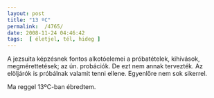 ```yaml
---
layout: post
title: "13 ºC"
permalink:  /4765/ 
date: 2008-11-24 04:46:42
tags:  [ életjel, tél, hideg ] 
---
```

A jezsuita képzésnek fontos alkotóelemei a próbatételek, kihívások, megmérettetések; az ún. probációk. De ezt nem annak tervezték. Az elöljárók is próbálnak valamit tenni ellene. Egyenlőre nem sok sikerrel.

Ma reggel 13&ordm;C-ban ébredtem.

